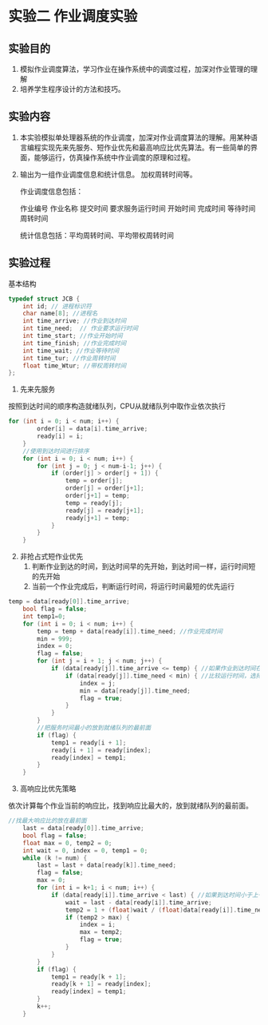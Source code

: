 # 实验二 作业调度实验

## 实验目的

1. 模拟作业调度算法，学习作业在操作系统中的调度过程，加深对作业管理的理解
2. 培养学生程序设计的方法和技巧。

## 实验内容

1. 本实验模拟单处理器系统的作业调度，加深对作业调度算法的理解。用某种语言编程实现先来先服务、短作业优先和最高响应比优先算法。有一些简单的界面，能够运行，仿真操作系统中作业调度的原理和过程。

2. 输出为一组作业调度信息和统计信息。 加权周转时间等。

   作业调度信息包括：

   作业编号 作业名称 提交时间 要求服务运行时间 开始时间 完成时间 等待时间 周转时间

   统计信息包括：平均周转时间、平均带权周转时间

## 实验过程

基本结构

```c
typedef struct JCB {
    int id; // 进程标识符
    char name[8]; //进程名
    int time_arrive; //作业到达时间
    int time_need;  // 作业要求运行时间
    int time_start; //作业开始时间
    int time_finish; //作业完成时间
    int time_wait; //作业等待时间
    int time_tur; //作业周转时间
    float time_Wtur; //带权周转时间
};
```



1. 先来先服务

按照到达时间的顺序构造就绪队列，CPU从就绪队列中取作业依次执行

```C
for (int i = 0; i < num; i++) {
        order[i] = data[i].time_arrive;
        ready[i] = i;
    }
    //使用到达时间进行排序
    for (int i = 0; i < num; i++) {
        for (int j = 0; j < num-i-1; j++) {
            if (order[j] > order[j + 1]) {
                temp = order[j];
                order[j] = order[j+1];
                order[j+1] = temp;
                temp = ready[j];
                ready[j] = ready[j+1];
                ready[j+1] = temp;
            }
        }
    }
```

2. 非抢占式短作业优先
   1. 判断作业到达的时间，到达时间早的先开始，到达时间一样，运行时间短的先开始
   2. 当前一个作业完成后，判断运行时间，将运行时间最短的优先运行

```C
temp = data[ready[0]].time_arrive;
    bool flag = false;
    int temp1=0;
    for (int i = 0; i < num; i++) {
        temp = temp + data[ready[i]].time_need; //作业完成时间
        min = 999;
        index = 0;
        flag = false;
        for (int j = i + 1; j < num; j++) {
            if (data[ready[j]].time_arrive <= temp) { //如果作业到达时间在前一个作业的完成时间
                if (data[ready[j]].time_need < min) { //比较运行时间，选择最小的保存
                    index = j;
                    min = data[ready[j]].time_need;
                    flag = true;
                }
            }
        }
        //把服务时间最小的放到就绪队列的最前面
        if (flag) {
            temp1 = ready[i + 1];
            ready[i + 1] = ready[index];
            ready[index] = temp1;
        }
    }
```

3. 高响应比优先策略

依次计算每个作业当前的响应比，找到响应比最大的，放到就绪队列的最前面。

```C
//找最大响应比的放在最前面
    last = data[ready[0]].time_arrive;
    bool flag = false;
    float max = 0, temp2 = 0;
    int wait = 0, index = 0, temp1 = 0;
    while (k != num) {
        last = last + data[ready[k]].time_need;
        flag = false;
        max = 0;
        for (int i = k+1; i < num; i++) {
            if (data[ready[i]].time_arrive < last) { //如果到达时间小于上一个的完成时间
                wait = last - data[ready[i]].time_arrive;
                temp2 = 1 + (float)wait / (float)data[ready[i]].time_need;
                if (temp2 > max) {
                    index = i;
                    max = temp2;
                    flag = true;
                }
            }
        }
        if (flag) {
            temp1 = ready[k + 1];
            ready[k + 1] = ready[index];
            ready[index] = temp1;
        }
        k++;
    }
```

